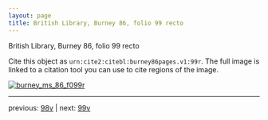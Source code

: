 ```yaml
---
layout: page
title: British Library, Burney 86, folio 99 recto
---
```


British Library, Burney 86, folio 99 recto

Cite this object as `urn:cite2:citebl:burney86pages.v1:99r`.  The full image is linked to a citation tool you can use to cite regions of the image.

[![burney_ms_86_f099r](http://www.homermultitext.org/iipsrv?IIIF=/project/homer/pyramidal/deepzoom/citebl/burney86imgs/v1/burney_ms_86_f099r.tif/full/800,/0/default.jpg)](http://www.homermultitext.org/ict2/?urn=urn:cite2:citebl:burney86imgs.v1:burney_ms_86_f099r) 

---

previous:  [98v](../98v/) | next: [99v](../99v/)